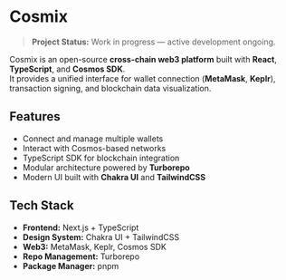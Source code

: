 # Cosmix

> **Project Status:** Work in progress — active development ongoing.

Cosmix is an open-source **cross-chain web3 platform** built with **React**, **TypeScript**, and **Cosmos SDK**.  
It provides a unified interface for wallet connection (**MetaMask**, **Keplr**), transaction signing, and blockchain data visualization.

## Features
- Connect and manage multiple wallets  
- Interact with Cosmos-based networks  
- TypeScript SDK for blockchain integration  
- Modular architecture powered by **Turborepo**  
- Modern UI built with **Chakra UI** and **TailwindCSS**

## Tech Stack
- **Frontend:** Next.js + TypeScript  
- **Design System:** Chakra UI + TailwindCSS  
- **Web3:** MetaMask, Keplr, Cosmos SDK  
- **Repo Management:** Turborepo  
- **Package Manager:** pnpm  
